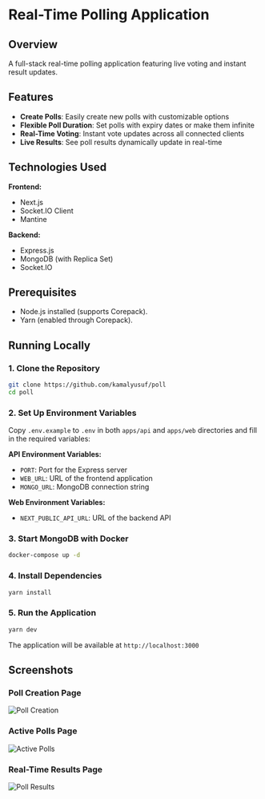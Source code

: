 # Real-Time Polling Application

## Overview

A full-stack real-time polling application featuring live voting and instant result updates.

## Features

- **Create Polls**: Easily create new polls with customizable options
- **Flexible Poll Duration**: Set polls with expiry dates or make them infinite
- **Real-Time Voting**: Instant vote updates across all connected clients
- **Live Results**: See poll results dynamically update in real-time

## Technologies Used

**Frontend:**

- Next.js
- Socket.IO Client
- Mantine

**Backend:**

- Express.js
- MongoDB (with Replica Set)
- Socket.IO

## Prerequisites

- Node.js installed (supports Corepack).
- Yarn (enabled through Corepack).

## Running Locally

### 1. Clone the Repository

```bash
git clone https://github.com/kamalyusuf/poll
cd poll
```

### 2. Set Up Environment Variables

Copy `.env.example` to `.env` in both `apps/api` and `apps/web` directories and fill in the required variables:

**API Environment Variables:**

- `PORT`: Port for the Express server
- `WEB_URL`: URL of the frontend application
- `MONGO_URL`: MongoDB connection string

**Web Environment Variables:**

- `NEXT_PUBLIC_API_URL`: URL of the backend API

### 3. Start MongoDB with Docker

```bash
docker-compose up -d
```

### 4. Install Dependencies

```bash
yarn install
```

### 5. Run the Application

```bash
yarn dev
```

The application will be available at `http://localhost:3000`

## Screenshots

### Poll Creation Page

![Poll Creation](https://iili.io/2GavQLJ.png)

### Active Polls Page

![Active Polls](https://iili.io/2Gavszg.png)

### Real-Time Results Page

![Poll Results](https://iili.io/2GavLXa.png)
